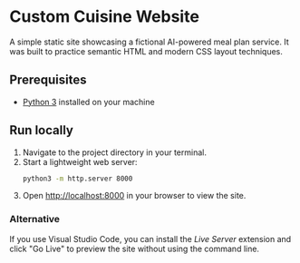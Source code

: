 # Custom Cuisine Website

A simple static site showcasing a fictional AI-powered meal plan service. It was built to practice semantic HTML and modern CSS layout techniques.

## Prerequisites
- [Python 3](https://www.python.org/) installed on your machine

## Run locally
1. Navigate to the project directory in your terminal.
2. Start a lightweight web server:
   ```bash
   python3 -m http.server 8000
   ```
3. Open [http://localhost:8000](http://localhost:8000) in your browser to view the site.

### Alternative
If you use Visual Studio Code, you can install the *Live Server* extension and click "Go Live" to preview the site without using the command line.
